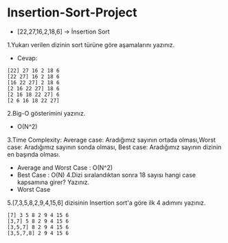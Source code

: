 # Insertion-Sort-Project

- [22,27,16,2,18,6] -> İnsertion Sort

1.Yukarı verilen dizinin sort türüne göre aşamalarını yazınız.
- Cevap:
```
[22] 27 16 2 18 6
[22 27] 16 2 18 6
[16 22 27] 2 18 6
[2 16 22 27] 18 6
[2 16 18 22 27] 6
[2 6 16 18 22 27]
```
2.Big-O gösterimini yazınız.
- O(N^2)

3.Time Complexity: Average case: Aradığımız sayının ortada olması,Worst case: Aradığımız sayının sonda olması, Best case: Aradığımız sayının dizinin en başında olması.
- Average and Worst Case : O(N^2)
- Best Case : O(N)
4.Dizi sıralandıktan sonra 18 sayısı hangi case kapsamına girer? Yazınız.
- Worst Case

5.[7,3,5,8,2,9,4,15,6] dizisinin Insertion sort'a göre ilk 4 adımını yazınız.

```
[7] 3 5 8 2 9 4 15 6
[3,7] 5 8 2 9 4 15 6
[3,5,7] 8 2 9 4 15 6
[3,5,7,8] 2 9 4 15 6
```


